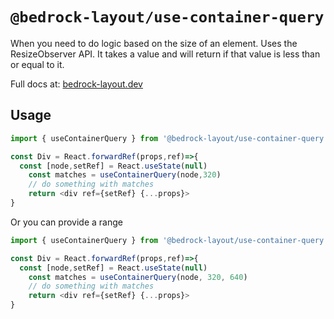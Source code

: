 # `@bedrock-layout/use-container-query`

When you need to do logic based on the size of an element. Uses the ResizeObserver API. It takes a value and will return if that value is less than or equal to it.

Full docs at: [bedrock-layout.dev](https://bedrock-layout.dev/)

## Usage

```javascript
import { useContainerQuery } from '@bedrock-layout/use-container-query';

const Div = React.forwardRef(props,ref)=>{
  const [node,setRef] = React.useState(null)
    const matches = useContainerQuery(node,320)
    // do something with matches
    return <div ref={setRef} {...props}>
}
```

Or you can provide a range

```javascript
import { useContainerQuery } from '@bedrock-layout/use-container-query';

const Div = React.forwardRef(props,ref)=>{
  const [node,setRef] = React.useState(null)
    const matches = useContainerQuery(node, 320, 640)
    // do something with matches
    return <div ref={setRef} {...props}>
}
```
